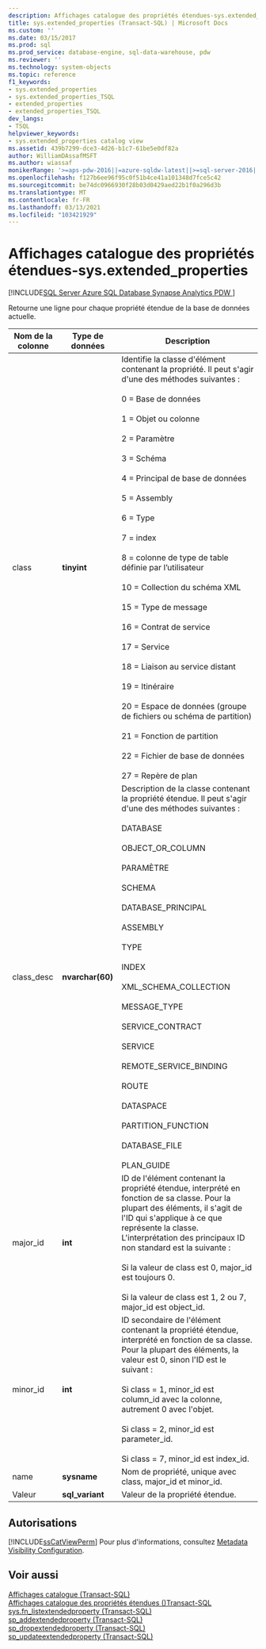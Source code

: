 ```yaml
---
description: Affichages catalogue des propriétés étendues-sys.extended_properties
title: sys.extended_properties (Transact-SQL) | Microsoft Docs
ms.custom: ''
ms.date: 03/15/2017
ms.prod: sql
ms.prod_service: database-engine, sql-data-warehouse, pdw
ms.reviewer: ''
ms.technology: system-objects
ms.topic: reference
f1_keywords:
- sys.extended_properties
- sys.extended_properties_TSQL
- extended_properties
- extended_properties_TSQL
dev_langs:
- TSQL
helpviewer_keywords:
- sys.extended_properties catalog view
ms.assetid: 439b7299-dce3-4d26-b1c7-61be5e0df82a
author: WilliamDAssafMSFT
ms.author: wiassaf
monikerRange: '>=aps-pdw-2016||=azure-sqldw-latest||>=sql-server-2016||>=sql-server-linux-2017||=azuresqldb-mi-current'
ms.openlocfilehash: f127b6ee96f95c0f51b4ce41a101348d7fce5c42
ms.sourcegitcommit: be74dc0966930f28b03d0429aed22b1f0a296d3b
ms.translationtype: MT
ms.contentlocale: fr-FR
ms.lasthandoff: 03/13/2021
ms.locfileid: "103421929"
---
```

# <a name="extended-properties-catalog-views---sysextended_properties"></a>Affichages catalogue des propriétés étendues-sys.extended_properties
[!INCLUDE[SQL Server Azure SQL Database Synapse Analytics PDW ](../../includes/applies-to-version/sql-asdb-asdbmi-asa-pdw.md)]

  Retourne une ligne pour chaque propriété étendue de la base de données actuelle.  
  
|Nom de la colonne|Type de données|Description|  
|-----------------|---------------|-----------------|  
|class|**tinyint**|Identifie la classe d'élément contenant la propriété. Il peut s'agir d'une des méthodes suivantes :<br /><br /> 0 = Base de données<br /><br /> 1 = Objet ou colonne<br /><br /> 2 = Paramètre<br /><br /> 3 = Schéma<br /><br /> 4 = Principal de base de données<br /><br /> 5 = Assembly<br /><br /> 6 = Type<br /><br /> 7 = index<br /><br /> 8 = colonne de type de table définie par l’utilisateur<br /><br /> 10 = Collection du schéma XML<br /><br /> 15 = Type de message<br /><br /> 16 = Contrat de service<br /><br /> 17 = Service<br /><br /> 18 = Liaison au service distant<br /><br /> 19 = Itinéraire<br /><br /> 20 = Espace de données (groupe de fichiers ou schéma de partition)<br /><br /> 21 = Fonction de partition<br /><br /> 22 = Fichier de base de données<br /><br /> 27 = Repère de plan|  
|class_desc|**nvarchar(60)**|Description de la classe contenant la propriété étendue. Il peut s'agir d'une des méthodes suivantes :<br /><br /> DATABASE<br /><br /> OBJECT_OR_COLUMN<br /><br /> PARAMÈTRE<br /><br /> SCHEMA<br /><br /> DATABASE_PRINCIPAL<br /><br /> ASSEMBLY<br /><br /> TYPE<br /><br /> INDEX<br /><br /> XML_SCHEMA_COLLECTION<br /><br /> MESSAGE_TYPE<br /><br /> SERVICE_CONTRACT<br /><br /> SERVICE<br /><br /> REMOTE_SERVICE_BINDING<br /><br /> ROUTE<br /><br /> DATASPACE<br /><br /> PARTITION_FUNCTION<br /><br /> DATABASE_FILE<br /><br /> PLAN_GUIDE|  
|major_id|**int**|ID de l'élément contenant la propriété étendue, interprété en fonction de sa classe. Pour la plupart des éléments, il s'agit de l'ID qui s'applique à ce que représente la classe. L'interprétation des principaux ID non standard est la suivante :<br /><br /> Si la valeur de class est 0, major_id est toujours 0.<br /><br /> Si la valeur de class est 1, 2 ou 7, major_id est object_id.|  
|minor_id|**int**|ID secondaire de l'élément contenant la propriété étendue, interprété en fonction de sa classe. Pour la plupart des éléments, la valeur est 0, sinon l'ID est le suivant :<br /><br /> Si class = 1, minor_id est column_id avec la colonne, autrement 0 avec l'objet.<br /><br /> Si class = 2, minor_id est parameter_id.<br /><br /> Si class = 7, minor_id est index_id.|  
|name|**sysname**|Nom de propriété, unique avec class, major_id et minor_id.|  
|Valeur|**sql_variant**|Valeur de la propriété étendue.|  
  
## <a name="permissions"></a>Autorisations  
 [!INCLUDE[ssCatViewPerm](../../includes/sscatviewperm-md.md)] Pour plus d'informations, consultez [Metadata Visibility Configuration](../../relational-databases/security/metadata-visibility-configuration.md).  
  
## <a name="see-also"></a>Voir aussi  
 [Affichages catalogue &#40;Transact-SQL&#41;](../../relational-databases/system-catalog-views/catalog-views-transact-sql.md)   
 [Affichages catalogue des propriétés étendues &#40;&#41;Transact-SQL ](./catalog-views-transact-sql.md)   
 [sys.fn_listextendedproperty &#40;Transact-SQL&#41;](../../relational-databases/system-functions/sys-fn-listextendedproperty-transact-sql.md)   
 [sp_addextendedproperty &#40;Transact-SQL&#41;](../../relational-databases/system-stored-procedures/sp-addextendedproperty-transact-sql.md)   
 [sp_dropextendedproperty &#40;Transact-SQL&#41;](../../relational-databases/system-stored-procedures/sp-dropextendedproperty-transact-sql.md)   
 [sp_updateextendedproperty &#40;Transact-SQL&#41;](../../relational-databases/system-stored-procedures/sp-updateextendedproperty-transact-sql.md)  
  
